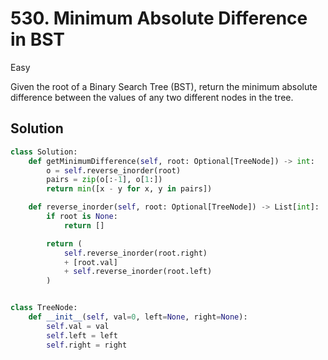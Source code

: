 # 530. Minimum Absolute Difference in BST

Easy

Given the root of a Binary Search Tree (BST), return the minimum absolute
difference between the values of any two different nodes in the tree.

## Solution

```python
class Solution:
    def getMinimumDifference(self, root: Optional[TreeNode]) -> int:
        o = self.reverse_inorder(root)
        pairs = zip(o[:-1], o[1:])
        return min([x - y for x, y in pairs])

    def reverse_inorder(self, root: Optional[TreeNode]) -> List[int]:
        if root is None:
            return []

        return (
            self.reverse_inorder(root.right)
            + [root.val]
            + self.reverse_inorder(root.left)
        )


class TreeNode:
    def __init__(self, val=0, left=None, right=None):
        self.val = val
        self.left = left
        self.right = right
```
